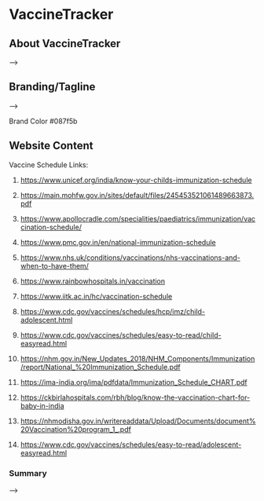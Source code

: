 # VaccineTracker

## About VaccineTracker

-->

## Branding/Tagline

-->

Brand Color #087f5b

## Website Content

Vaccine Schedule Links:

1. https://www.unicef.org/india/know-your-childs-immunization-schedule

2. https://main.mohfw.gov.in/sites/default/files/245453521061489663873.pdf

3. https://www.apollocradle.com/specialities/paediatrics/immunization/vaccination-schedule/

4. https://www.pmc.gov.in/en/national-immunization-schedule

5. https://www.nhs.uk/conditions/vaccinations/nhs-vaccinations-and-when-to-have-them/

6. https://www.rainbowhospitals.in/vaccination

7. https://www.iitk.ac.in/hc/vaccination-schedule

8. https://www.cdc.gov/vaccines/schedules/hcp/imz/child-adolescent.html

9. https://www.cdc.gov/vaccines/schedules/easy-to-read/child-easyread.html

10. https://nhm.gov.in/New_Updates_2018/NHM_Components/Immunization/report/National_%20Immunization_Schedule.pdf

11. https://ima-india.org/ima/pdfdata/Immunization_Schedule_CHART.pdf

12. https://ckbirlahospitals.com/rbh/blog/know-the-vaccination-chart-for-baby-in-india

13. https://nhmodisha.gov.in/writereaddata/Upload/Documents/document%20Vaccination%20program_1_.pdf

14. https://www.cdc.gov/vaccines/schedules/easy-to-read/adolescent-easyread.html

### Summary

-->
